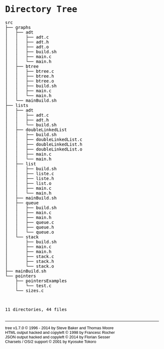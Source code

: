 <!DOCTYPE html>
<html>
<head>
 <meta http-equiv="Content-Type" content="text/html; charset=UTF-8">
 <meta name="Author" content="Made by 'tree'">
 <meta name="GENERATOR" content="$Version: $ tree v1.7.0 (c) 1996 - 2014 by Steve Baker, Thomas Moore, Francesc Rocher, Florian Sesser, Kyosuke Tokoro $">
 <title>Directory Tree</title>
 <style type="text/css">
  <!-- 
  BODY { font-family : ariel, monospace, sans-serif; }
  P { font-weight: normal; font-family : ariel, monospace, sans-serif; color: black; background-color: transparent;}
  B { font-weight: normal; color: black; background-color: transparent;}
  A:visited { font-weight : normal; text-decoration : none; background-color : transparent; margin : 0px 0px 0px 0px; padding : 0px 0px 0px 0px; display: inline; }
  A:link    { font-weight : normal; text-decoration : none; margin : 0px 0px 0px 0px; padding : 0px 0px 0px 0px; display: inline; }
  A:hover   { color : #000000; font-weight : normal; text-decoration : underline; background-color : yellow; margin : 0px 0px 0px 0px; padding : 0px 0px 0px 0px; display: inline; }
  A:active  { color : #000000; font-weight: normal; background-color : transparent; margin : 0px 0px 0px 0px; padding : 0px 0px 0px 0px; display: inline; }
  .VERSION { font-size: small; font-family : arial, sans-serif; }
  .NORM  { color: black;  background-color: transparent;}
  .FIFO  { color: purple; background-color: transparent;}
  .CHAR  { color: yellow; background-color: transparent;}
  .DIR   { color: blue;   background-color: transparent;}
  .BLOCK { color: yellow; background-color: transparent;}
  .LINK  { color: aqua;   background-color: transparent;}
  .SOCK  { color: fuchsia;background-color: transparent;}
  .EXEC  { color: green;  background-color: transparent;}
  -->
 </style>
</head>
<body>
	<h1>Directory Tree</h1><p>
	src<br>
	├── graphs<br>
	│   ├── adt<br>
	│   │   ├── adt.c<br>
	│   │   ├── adt.h<br>
	│   │   ├── adt.o<br>
	│   │   ├── build.sh<br>
	│   │   ├── main.c<br>
	│   │   └── main.h<br>
	│   ├── btree<br>
	│   │   ├── btree.c<br>
	│   │   ├── btree.h<br>
	│   │   ├── btree.o<br>
	│   │   ├── build.sh<br>
	│   │   ├── main.c<br>
	│   │   └── main.h<br>
	│   └── mainBuild.sh<br>
	├── lists<br>
	│   ├── adt<br>
	│   │   ├── adt.c<br>
	│   │   ├── adt.h<br>
	│   │   └── build.sh<br>
	│   ├── doubleLinkedList<br>
	│   │   ├── build.sh<br>
	│   │   ├── doubleLinkedList.c<br>
	│   │   ├── doubleLinkedList.h<br>
	│   │   ├── doubleLinkedList.o<br>
	│   │   ├── main.c<br>
	│   │   └── main.h<br>
	│   ├── list<br>
	│   │   ├── build.sh<br>
	│   │   ├── liste.c<br>
	│   │   ├── liste.h<br>
	│   │   ├── list.o<br>
	│   │   ├── main.c<br>
	│   │   └── main.h<br>
	│   ├── mainBuild.sh<br>
	│   ├── queue<br>
	│   │   ├── build.sh<br>
	│   │   ├── main.c<br>
	│   │   ├── main.h<br>
	│   │   ├── queue.c<br>
	│   │   ├── queue.h<br>
	│   │   └── queue.o<br>
	│   └── stack<br>
	│   &nbsp;&nbsp;&nbsp; ├── build.sh<br>
	│   &nbsp;&nbsp;&nbsp; ├── main.c<br>
	│   &nbsp;&nbsp;&nbsp; ├── main.h<br>
	│   &nbsp;&nbsp;&nbsp; ├── stack.c<br>
	│   &nbsp;&nbsp;&nbsp; ├── stack.h<br>
	│   &nbsp;&nbsp;&nbsp; └── stack.o<br>
	├── mainBuild.sh<br>
	└── pointers<br>
	&nbsp;&nbsp;&nbsp; ├── pointersExamples<br>
	&nbsp;&nbsp;&nbsp; │   └── test.c<br>
	&nbsp;&nbsp;&nbsp; └── sizes.c<br>
	<br><br>
	</p>
	<p>

11 directories, 44 files
	<br><br>
	</p>
	<hr>
	<p class="VERSION">
		 tree v1.7.0 © 1996 - 2014 by Steve Baker and Thomas Moore <br>
		 HTML output hacked and copyleft © 1998 by Francesc Rocher <br>
		 JSON output hacked and copyleft © 2014 by Florian Sesser <br>
		 Charsets / OS/2 support © 2001 by Kyosuke Tokoro
	</p>
</body>
</html>
